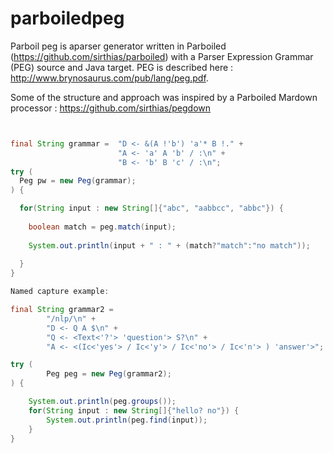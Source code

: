 # parboiledpeg

Parboil peg is aparser generator written in Parboiled (https://github.com/sirthias/parboiled) with a Parser Expression Grammar (PEG) source and Java target. PEG is described here : http://www.brynosaurus.com/pub/lang/peg.pdf.

Some of the structure and approach was inspired by a Parboiled Mardown processor : https://github.com/sirthias/pegdown

```java


final String grammar =  "D <- &(A !'b') 'a'* B !." +
                        "A <- 'a' A 'b' / :\n" +
                        "B <- 'b' B 'c' / :\n";
try (
  Peg pw = new Peg(grammar);
) {

  for(String input : new String[]{"abc", "aabbcc", "abbc"}) {
    
    boolean match = peg.match(input);
    
    System.out.println(input + " : " + (match?"match":"no match"));
    
  }
}

Named capture example:

final String grammar2 =
        "/nlp/\n" +
        "D <- Q A $\n" +
        "Q <- <Text<'?'> 'question'> S?\n" +
        "A <- <(Ic<'yes'> / Ic<'y'> / Ic<'no'> / Ic<'n'> ) 'answer'>";

try (
        Peg peg = new Peg(grammar2);
) {

    System.out.println(peg.groups());
    for(String input : new String[]{"hello? no"}) {
        System.out.println(peg.find(input));
    }
}

```
